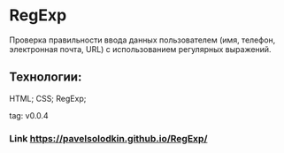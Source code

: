 # RegExp 
Проверка правильности ввода данных пользователем (имя, телефон, электронная почта, URL) с использованием регулярных выражений.

## Технологии:
HTML; CSS; RegExp;

tag: v0.0.4

### Link https://pavelsolodkin.github.io/RegExp/

